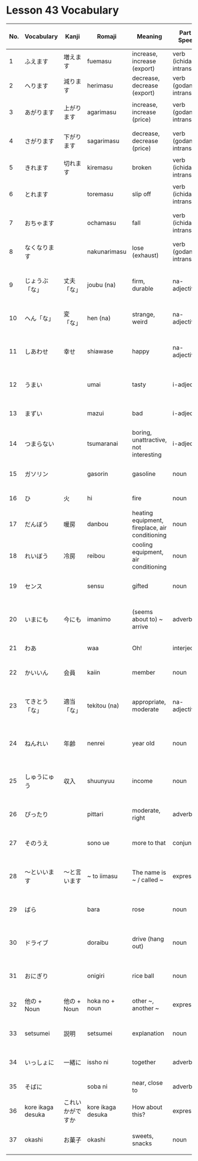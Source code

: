# Lesson 43 Vocabulary

| No. | Vocabulary        | Kanji            | Romaji            | Meaning                                        | Part of Speech               | Te-form    | Nai-form (informal) | Example Sentence (JP)          | Example Sentence (EN)                  |
| --- | ----------------- | ---------------- | ----------------- | ---------------------------------------------- | ---------------------------- | ---------- | ------------------- | ------------------------------ | -------------------------------------- |
| 1   | ふえます          | 増えます         | fuemasu           | increase, increase (export)                    | verb (ichidan, intransitive) | ふえて     | ふえない            | 人口がふえます。               | The population increases.              |
| 2   | へります          | 減ります         | herimasu          | decrease, decrease (export)                    | verb (godan, intransitive)   | へって     | へらない            | 収入がへります。               | Income decreases.                      |
| 3   | あがります        | 上がります       | agarimasu         | increase, increase (price)                     | verb (godan, intransitive)   | あがって   | あがらない          | 物価があがります。             | Prices go up.                          |
| 4   | さがります        | 下がります       | sagarimasu        | decrease, decrease (price)                     | verb (godan, intransitive)   | さがって   | さがらない          | 気温がさがります。             | The temperature goes down.             |
| 5   | きれます          | 切れます         | kiremasu          | broken                                         | verb (ichidan, intransitive) | きれて     | きれない            | 紐がきれます。                 | The string breaks.                     |
| 6   | とれます          |                  | toremasu          | slip off                                       | verb (ichidan, intransitive) | とれて     | とれない            | ボタンがとれます。             | The button comes off.                  |
| 7   | おちゃます        |                  | ochamasu          | fall                                           | verb (ichidan, intransitive) | おちゃて   | おちゃない          | りんごがおちゃます。           | The apple falls.                       |
| 8   | なくなります      |                  | nakunarimasu      | lose (exhaust)                                 | verb (godan, intransitive)   | なくなって | なくならない        | ガソリンがなくなります。       | The gasoline runs out.                 |
| 9   | じょうぶ「な」    | 丈夫「な」       | joubu (na)        | firm, durable                                  | na-adjective                 |            |                     | このかばんはじょうぶです。     | This bag is durable.                   |
| 10  | へん「な」        | 変「な」         | hen (na)          | strange, weird                                 | na-adjective                 |            |                     | へんな音がします。             | I hear a strange sound.                |
| 11  | しあわせ          | 幸せ             | shiawase          | happy                                          | na-adjective                 |            |                     | しあわせな人生を送ります。     | I lead a happy life.                   |
| 12  | うまい            |                  | umai              | tasty                                          | i-adjective                  |            |                     | このケーキはうまいです。       | This cake is tasty.                    |
| 13  | まずい            |                  | mazui             | bad                                            | i-adjective                  |            |                     | このスープはまずいです。       | This soup tastes bad.                  |
| 14  | つまらない        |                  | tsumaranai        | boring, unattractive, not interesting          | i-adjective                  |            |                     | つまらない映画でした。         | It was a boring movie.                 |
| 15  | ガソリン          |                  | gasorin           | gasoline                                       | noun                         |            |                     | ガソリンを入れます。           | I put in gasoline.                     |
| 16  | ひ                | 火               | hi                | fire                                           | noun                         |            |                     | ひをつけます。                 | I light a fire.                        |
| 17  | だんぼう          | 暖房             | danbou            | heating equipment, fireplace, air conditioning | noun                         |            |                     | だんぼうをつけます。           | I turn on the heater.                  |
| 18  | れいぼう          | 冷房             | reibou            | cooling equipment, air conditioning            | noun                         |            |                     | れいぼうがきいています。       | The air conditioner is working.        |
| 19  | センス            |                  | sensu             | gifted                                         | noun                         |            |                     | 彼はセンスがあります。         | He has good taste.                     |
| 20  | いまにも          | 今にも           | imanimo           | (seems about to) ~ arrive                      | adverb                       |            |                     | いまにも雨が降りそうです。     | It looks like it will rain any moment. |
| 21  | わあ              |                  | waa               | Oh!                                            | interjection                 |            |                     | わあ、きれい！                 | Wow, it's beautiful!                   |
| 22  | かいいん          | 会員             | kaiin             | member                                         | noun                         |            |                     | クラブのかいいんです。         | I am a club member.                    |
| 23  | てきとう「な」    | 適当「な」       | tekitou (na)      | appropriate, moderate                          | na-adjective                 |            |                     | てきとうな答えをしてください。 | Please give an appropriate answer.     |
| 24  | ねんれい          | 年齢             | nenrei            | year old                                       | noun                         |            |                     | ねんれいを教えてください。     | Please tell me your age.               |
| 25  | しゅうにゅう      | 収入             | shuunyuu          | income                                         | noun                         |            |                     | しゅうにゅうがふえました。     | My income increased.                   |
| 26  | ぴったり          |                  | pittari           | moderate, right                                | adverb                       |            |                     | この服はぴったりです。         | These clothes fit perfectly.           |
| 27  | そのうえ          |                  | sono ue           | more to that                                   | conjunction                  |            |                     | そのうえ、安いです。           | Moreover, it's cheap.                  |
| 28  | ～といいます      | ～と言います     | ~ to iimasu       | The name is ~ / called ~                       | expression                   |            |                     | これは「さくら」といいます。   | This is called "sakura".               |
| 29  | ばら              |                  | bara              | rose                                           | noun                         |            |                     | ばらの花がきれいです。         | The rose is beautiful.                 |
| 30  | ドライブ          |                  | doraibu           | drive (hang out)                               | noun                         |            |                     | 友達とドライブに行きます。     | I go for a drive with friends.         |
| 31  | おにぎり          |                  | onigiri           | rice ball                                      | noun                         |            |                     | おにぎりをたべます。           | I eat a rice ball.                     |
| 32  | 他の + Noun       | 他の + Noun      | hoka no + noun    | other ~, another ~                             | expression                   |            |                     | 他の人と話します。             | I talk to other people.                |
| 33  | setsumei          | 説明             | setsumei          | explanation                                    | noun                         |            |                     | 先生が説明します。             | The teacher gives an explanation.      |
| 34  | いっしょに        | 一緒に           | issho ni          | together                                       | adverb                       |            |                     | いっしょに行きましょう。       | Let's go together.                     |
| 35  | そばに            |                  | soba ni           | near, close to                                 | adverb                       |            |                     | そばにいます。                 | I am nearby.                           |
| 36  | kore ikaga desuka | これいかがですか | kore ikaga desuka | How about this?                                | expression                   |            |                     | これいかがですか？             | How about this?                        |
| 37  | okashi            | お菓子           | okashi            | sweets, snacks                                 | noun                         |            |                     | お菓子を食べます。             | I eat sweets.                          |
